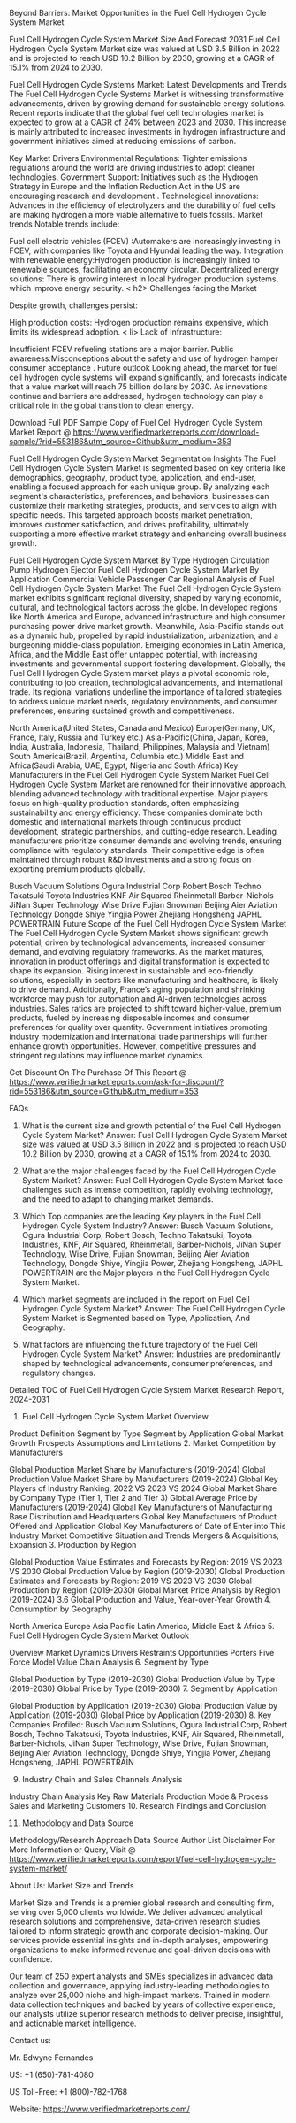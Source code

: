 Beyond Barriers: Market Opportunities in the Fuel Cell Hydrogen Cycle System Market


Fuel Cell Hydrogen Cycle System Market Size And Forecast 2031
Fuel Cell Hydrogen Cycle System Market size was valued at USD 3.5 Billion in 2022 and is projected to reach USD 10.2 Billion by 2030, growing at a CAGR of 15.1% from 2024 to 2030.

Fuel Cell Hydrogen Cycle Systems Market: Latest Developments and Trends
The Fuel Cell Hydrogen Cycle Systems Market is witnessing transformative advancements, driven by growing demand for sustainable energy solutions. Recent reports indicate that the global fuel cell technologies market is expected to grow at a CAGR of 24% between 2023 and 2030. This increase is mainly attributed to increased investments in hydrogen infrastructure and government initiatives aimed at reducing emissions of carbon.

Key Market Drivers
Environmental Regulations: Tighter emissions regulations around the world are driving industries to adopt cleaner technologies.
Government Support: Initiatives such as the Hydrogen Strategy in Europe and the Inflation Reduction Act in the US are encouraging research and development .
Technological innovations: Advances in the efficiency of electrolyzers and the durability of fuel cells are making hydrogen a more viable alternative to fuels fossils.
Market trends
Notable trends include:

Fuel cell electric vehicles (FCEV) :Automakers are increasingly investing in FCEV, with companies like Toyota and Hyundai leading the way.
Integration with renewable energy:Hydrogen production is increasingly linked to renewable sources, facilitating an economy circular.
Decentralized energy solutions: There is growing interest in local hydrogen production systems, which improve energy security.
< h2> Challenges facing the Market

Despite growth, challenges persist:

High production costs: Hydrogen production remains expensive, which limits its widespread adoption.
< li>
Lack of Infrastructure:

Insufficient FCEV refueling stations are a major barrier.
Public awareness:Misconceptions about the safety and use of hydrogen hamper consumer acceptance .
Future outlook
Looking ahead, the market for fuel cell hydrogen cycle systems will expand significantly, and forecasts indicate that a value market will reach 75 billion dollars by 2030. As innovations continue and barriers are addressed, hydrogen technology can play a critical role in the global transition to clean energy.

Download Full PDF Sample Copy of Fuel Cell Hydrogen Cycle System Market Report @ https://www.verifiedmarketreports.com/download-sample/?rid=553186&utm_source=Github&utm_medium=353

Fuel Cell Hydrogen Cycle System Market Segmentation Insights
The Fuel Cell Hydrogen Cycle System Market is segmented based on key criteria like demographics, geography, product type, application, and end-user, enabling a focused approach for each unique group. By analyzing each segment's characteristics, preferences, and behaviors, businesses can customize their marketing strategies, products, and services to align with specific needs. This targeted approach boosts market penetration, improves customer satisfaction, and drives profitability, ultimately supporting a more effective market strategy and enhancing overall business growth.

Fuel Cell Hydrogen Cycle System Market By Type
Hydrogen Circulation Pump
Hydrogen Ejector
Fuel Cell Hydrogen Cycle System Market By Application
Commercial Vehicle
Passenger Car
Regional Analysis of Fuel Cell Hydrogen Cycle System Market
The Fuel Cell Hydrogen Cycle System market exhibits significant regional diversity, shaped by varying economic, cultural, and technological factors across the globe. In developed regions like North America and Europe, advanced infrastructure and high consumer purchasing power drive market growth. Meanwhile, Asia-Pacific stands out as a dynamic hub, propelled by rapid industrialization, urbanization, and a burgeoning middle-class population. Emerging economies in Latin America, Africa, and the Middle East offer untapped potential, with increasing investments and governmental support fostering development. Globally, the Fuel Cell Hydrogen Cycle System market plays a pivotal economic role, contributing to job creation, technological advancements, and international trade. Its regional variations underline the importance of tailored strategies to address unique market needs, regulatory environments, and consumer preferences, ensuring sustained growth and competitiveness.

North America(United States, Canada and Mexico)
Europe(Germany, UK, France, Italy, Russia and Turkey etc.)
Asia-Pacific(China, Japan, Korea, India, Australia, Indonesia, Thailand, Philippines, Malaysia and Vietnam)
South America(Brazil, Argentina, Columbia etc.)
Middle East and Africa(Saudi Arabia, UAE, Egypt, Nigeria and South Africa)
Key Manufacturers in the Fuel Cell Hydrogen Cycle System Market
Fuel Cell Hydrogen Cycle System Market are renowned for their innovative approach, blending advanced technology with traditional expertise. Major players focus on high-quality production standards, often emphasizing sustainability and energy efficiency. These companies dominate both domestic and international markets through continuous product development, strategic partnerships, and cutting-edge research. Leading manufacturers prioritize consumer demands and evolving trends, ensuring compliance with regulatory standards. Their competitive edge is often maintained through robust R&D investments and a strong focus on exporting premium products globally.

Busch Vacuum Solutions
Ogura Industrial Corp
Robert Bosch
Techno Takatsuki
Toyota Industries
KNF
Air Squared
Rheinmetall
Barber-Nichols
JiNan Super Technology
Wise Drive
Fujian Snowman
Beijing Aier Aviation Technology
Dongde Shiye
Yingjia Power
Zhejiang Hongsheng
JAPHL POWERTRAIN
Future Scope of the Fuel Cell Hydrogen Cycle System Market
The Fuel Cell Hydrogen Cycle System Market shows significant growth potential, driven by technological advancements, increased consumer demand, and evolving regulatory frameworks. As the market matures, innovation in product offerings and digital transformation is expected to shape its expansion. Rising interest in sustainable and eco-friendly solutions, especially in sectors like manufacturing and healthcare, is likely to drive demand. Additionally, France’s aging population and shrinking workforce may push for automation and AI-driven technologies across industries. Sales ratios are projected to shift toward higher-value, premium products, fueled by increasing disposable incomes and consumer preferences for quality over quantity. Government initiatives promoting industry modernization and international trade partnerships will further enhance growth opportunities. However, competitive pressures and stringent regulations may influence market dynamics.

Get Discount On The Purchase Of This Report @ https://www.verifiedmarketreports.com/ask-for-discount/?rid=553186&utm_source=Github&utm_medium=353

FAQs
1. What is the current size and growth potential of the Fuel Cell Hydrogen Cycle System Market?
Answer: Fuel Cell Hydrogen Cycle System Market size was valued at USD 3.5 Billion in 2022 and is projected to reach USD 10.2 Billion by 2030, growing at a CAGR of 15.1% from 2024 to 2030.

2. What are the major challenges faced by the Fuel Cell Hydrogen Cycle System Market?
Answer: Fuel Cell Hydrogen Cycle System Market face challenges such as intense competition, rapidly evolving technology, and the need to adapt to changing market demands.

3. Which Top companies are the leading Key players in the Fuel Cell Hydrogen Cycle System Industry?
Answer: Busch Vacuum Solutions, Ogura Industrial Corp, Robert Bosch, Techno Takatsuki, Toyota Industries, KNF, Air Squared, Rheinmetall, Barber-Nichols, JiNan Super Technology, Wise Drive, Fujian Snowman, Beijing Aier Aviation Technology, Dongde Shiye, Yingjia Power, Zhejiang Hongsheng, JAPHL POWERTRAIN are the Major players in the Fuel Cell Hydrogen Cycle System Market.

4. Which market segments are included in the report on Fuel Cell Hydrogen Cycle System Market?
Answer: The Fuel Cell Hydrogen Cycle System Market is Segmented based on Type, Application, And Geography.

5. What factors are influencing the future trajectory of the Fuel Cell Hydrogen Cycle System Market?
Answer: Industries are predominantly shaped by technological advancements, consumer preferences, and regulatory changes.

Detailed TOC of Fuel Cell Hydrogen Cycle System Market Research Report, 2024-2031
1. Fuel Cell Hydrogen Cycle System Market Overview

Product Definition
Segment by Type
Segment by Application
Global Market Growth Prospects
Assumptions and Limitations
2. Market Competition by Manufacturers

Global Production Market Share by Manufacturers (2019-2024)
Global Production Value Market Share by Manufacturers (2019-2024)
Global Key Players of Industry Ranking, 2022 VS 2023 VS 2024
Global Market Share by Company Type (Tier 1, Tier 2 and Tier 3)
Global Average Price by Manufacturers (2019-2024)
Global Key Manufacturers of Manufacturing Base Distribution and Headquarters
Global Key Manufacturers of Product Offered and Application
Global Key Manufacturers of Date of Enter into This Industry
Market Competitive Situation and Trends
Mergers & Acquisitions, Expansion
3. Production by Region

Global Production Value Estimates and Forecasts by Region: 2019 VS 2023 VS 2030
Global Production Value by Region (2019-2030)
Global Production Estimates and Forecasts by Region: 2019 VS 2023 VS 2030
Global Production by Region (2019-2030)
Global Market Price Analysis by Region (2019-2024) 3.6 Global Production and Value, Year-over-Year Growth
4. Consumption by Geography

North America
Europe
Asia Pacific
Latin America, Middle East & Africa
5. Fuel Cell Hydrogen Cycle System Market Outlook

Overview
Market Dynamics
Drivers
Restraints
Opportunities
Porters Five Force Model
Value Chain Analysis 
6. Segment by Type

Global Production by Type (2019-2030)
Global Production Value by Type (2019-2030)
Global Price by Type (2019-2030)
7. Segment by Application

Global Production by Application (2019-2030)
Global Production Value by Application (2019-2030)
Global Price by Application (2019-2030)
8. Key Companies Profiled: Busch Vacuum Solutions, Ogura Industrial Corp, Robert Bosch, Techno Takatsuki, Toyota Industries, KNF, Air Squared, Rheinmetall, Barber-Nichols, JiNan Super Technology, Wise Drive, Fujian Snowman, Beijing Aier Aviation Technology, Dongde Shiye, Yingjia Power, Zhejiang Hongsheng, JAPHL POWERTRAIN

9. Industry Chain and Sales Channels Analysis

Industry Chain Analysis
Key Raw Materials
Production Mode & Process
Sales and Marketing
Customers
10. Research Findings and Conclusion

11. Methodology and Data Source

Methodology/Research Approach
Data Source
Author List
Disclaimer
For More Information or Query, Visit @ https://www.verifiedmarketreports.com/report/fuel-cell-hydrogen-cycle-system-market/

About Us: Market Size and Trends

Market Size and Trends is a premier global research and consulting firm, serving over 5,000 clients worldwide. We deliver advanced analytical research solutions and comprehensive, data-driven research studies tailored to inform strategic growth and corporate decision-making. Our services provide essential insights and in-depth analyses, empowering organizations to make informed revenue and goal-driven decisions with confidence.

Our team of 250 expert analysts and SMEs specializes in advanced data collection and governance, applying industry-leading methodologies to analyze over 25,000 niche and high-impact markets. Trained in modern data collection techniques and backed by years of collective experience, our analysts utilize superior research methods to deliver precise, insightful, and actionable market intelligence.

Contact us:

Mr. Edwyne Fernandes

US: +1 (650)-781-4080

US Toll-Free: +1 (800)-782-1768

Website: https://www.verifiedmarketreports.com/
